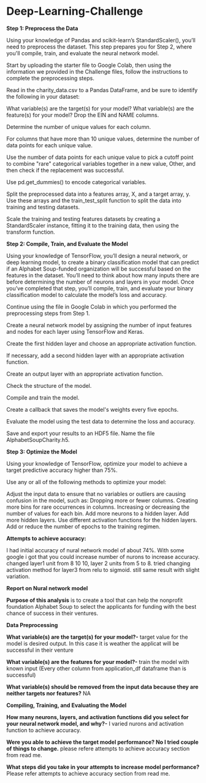 # Deep-Learning-Challenge

**Step 1: Preprocess the Data**

Using your knowledge of Pandas and scikit-learn’s StandardScaler(), you’ll need to preprocess the dataset. This step prepares you for Step 2, where you'll compile, train, and evaluate the neural network model.

Start by uploading the starter file to Google Colab, then using the information we provided in the Challenge files, follow the instructions to complete the preprocessing steps.

Read in the charity_data.csv to a Pandas DataFrame, and be sure to identify the following in your dataset:

What variable(s) are the target(s) for your model?
What variable(s) are the feature(s) for your model?
Drop the EIN and NAME columns.

Determine the number of unique values for each column.

For columns that have more than 10 unique values, determine the number of data points for each unique value.

Use the number of data points for each unique value to pick a cutoff point to combine "rare" categorical variables together in a new value, Other, and then check if the replacement was successful.

Use pd.get_dummies() to encode categorical variables.

Split the preprocessed data into a features array, X, and a target array, y. Use these arrays and the train_test_split function to split the data into training and testing datasets.

Scale the training and testing features datasets by creating a StandardScaler instance, fitting it to the training data, then using the transform function.

**Step 2: Compile, Train, and Evaluate the Model**

Using your knowledge of TensorFlow, you’ll design a neural network, or deep learning model, to create a binary classification model that can predict if an Alphabet Soup-funded organization will be successful based on the features in the dataset. You’ll need to think about how many inputs there are before determining the number of neurons and layers in your model. Once you’ve completed that step, you’ll compile, train, and evaluate your binary classification model to calculate the model’s loss and accuracy.

Continue using the file in Google Colab in which you performed the preprocessing steps from Step 1.

Create a neural network model by assigning the number of input features and nodes for each layer using TensorFlow and Keras.

Create the first hidden layer and choose an appropriate activation function.

If necessary, add a second hidden layer with an appropriate activation function.

Create an output layer with an appropriate activation function.

Check the structure of the model.

Compile and train the model.

Create a callback that saves the model's weights every five epochs.

Evaluate the model using the test data to determine the loss and accuracy.

Save and export your results to an HDF5 file. Name the file AlphabetSoupCharity.h5.

**Step 3: Optimize the Model**

Using your knowledge of TensorFlow, optimize your model to achieve a target predictive accuracy higher than 75%.

Use any or all of the following methods to optimize your model:

Adjust the input data to ensure that no variables or outliers are causing confusion in the model, such as:
Dropping more or fewer columns.
Creating more bins for rare occurrences in columns.
Increasing or decreasing the number of values for each bin.
Add more neurons to a hidden layer.
Add more hidden layers.
Use different activation functions for the hidden layers.
Add or reduce the number of epochs to the training regimen.


**Attempts to achieve accuracy:**

I had initial accuracy of nural network model of about 74%. With some google i got that you could increase number of nurons to increase accuracy. changed layer1 unit from 8 10 10, layer 2 units from 5 to 8. tried changing activation method for layer3 from relu to sigmoid. still same result with slight variation.

**Report on Nural network model**

**Purpose of this analysis** is to create a tool that can help the nonprofit foundation Alphabet Soup to select the applicants for funding with the best chance of success in their ventures.

**Data Preprocessing**

**What variable(s) are the target(s) for your model?-** target value for the model is desired output. In this case it is weather the applicat will be successful in their venture 

**What variable(s) are the features for your model?-** train the model with known input (Every other column from application_df dataframe than is successful)

**What variable(s) should be removed from the input data because they are neither targets nor features?** NA

**Compiling, Training, and Evaluating the Model**

**How many neurons, layers, and activation functions did you select for your neural network model, and why?-** I varied nurons and activation function to achieve accuracy.

**Were you able to achieve the target model performance? No I tried couple of things to change.** please refere attempts to achieve accuracy section from read me.

**What steps did you take in your attempts to increase model performance?** Please refer attempts to achieve accuracy section from read me.
